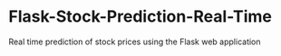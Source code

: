 # Flask-Stock-Prediction-Real-Time
Real time prediction of stock prices using the Flask web application
